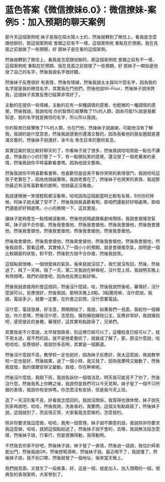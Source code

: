 # 蓝色答案《微信撩妹6.0》：微信撩妹-案例5：加入预期的聊天案例

那今天這個案例呢 妹子是我在探太陽人士的，然後就轉到了微信上，看我是怎麼跟他聊的，那這個案例呢 會跟之前有不一樣，這個案例呢 重點在於預期，我在見面之前就做了一些預期，好 那妹子是在看的這個案例。

然後就轉到了微信上，看我是怎麼跟他聊的，那這個案例呢 會跟之前有不一樣，這個案例呢 重點在於預期，我在見面之前就做了一些預期，好 那妹子一開始是他發了自己的名字，然後我說名字很好聽。

然後妹子反應很好 有表情，然後有情緒，然後我說太太我叫什麼名字，因為我的名字就是我的微信名字，其實我在鬥他們，然後他說Wi-Four，然後妹子說快誇我，這個妹子其實反應已經算非常好了。

主動的在提供一些情緒，主動的在有一些種調情的感覺，也輕微的一種調情的感覺，然後我說，我說哈哈 你的智商已經擊敗了1%的人類，因為可能1%就是我都知道，我的名字就是微信的名字，所以所以我說。

你的智商已經擊敗了1%的人類，也在鬥他，然後妹子說謝謝，可能他沒有了解我，我說的是什麼意思，然後我說感覺你還滿文藝的，因為我看他的朋友圈就是還滿文藝的，然後妹子說還好，金牛左 魚生巨來的藝術氣息。

其實這屬於就比較好聊天的了，你看妹子說了很多，然後我說哈哈倒是一點也不謙虛，然後我小小的打壓了一下，有一點開玩笑的感覺，還沒發了一個老厲害的表情，然後我說你平時喜歡看書嗎，因為他說文藝嘛。

然後我說你平時喜歡看書嘛，他喜歡但是從來不看你哭笑的表情很鬥，我說哈哈這孩子老實在了，因為他很誠實嘛，我說老實在了，然後妹子也哭笑的表情，我說那你最近有沒有喜歡看的劇啊，他說最近沒看曲。

我說連微微一笑很輕鬆都沒看嘛，哈哈因為這個劇當時比較有名嘛，9月份的時候，阿妹子說太膩了受不了，然後我說我喜歡看啊，那咱們還能好好相處嗎，那咱們還能好好相處嗎，小小的推開一下，這其實是。

讓妹子能夠產生一點情緒波動嘛，然後他說相處跟看劇啥關係，我說會搶搖空氣啊，妹子說不合你搶，然後我會搶他，然後我會搶他，然後我會搶他，然後我會搶他，然後我會搶他，然後我會搶他，然後我會搶他，然後我會搶他。

然後我會搶他，然後我會搶他，然後我會搶他，然後我會搶他，然後我會搶他，然後我說乖，那看這裡，其實植入了一個小小的預期，就是會搶搖空氣，說明是一個比較親密的狀態，對不對，然後對方說不合你搶，然後我說乖。

這個點就很棒，一個很愛妹的氣氛，後來我就沒回了，我忙就沒有回，然後，然後過了，隔了一天嘛，隔了一天，第二天我說在幹嘛呢，沒什麼上班，我說明天晚上有時間嗎，我們約個會吧，因為他反應比較好嘛。

然後我就直接用約會這個詞，然後沒什麼說，哇，然後我說然後呢，審理好，沒什麼說可以，反應很好，然後我說，那明天晚上8點，3點團見嘛，沒什麼說，我說，電話多少，就要一定要，在約會之前問，沒什麼要電話。

沒什麼，電話發展，好注意，預期開始了，我說，如果我們一見面，我給你一個擁抱，你介意嗎，然後沒什麼，怎麼抱，擁抱擁抱擁抱公主，反應非常好，我說擁抱吧，感受彼此的身體，審理好，這其實有點路骨了，兄弟們。

其實我是不介意說，太早就很路骨，到這裡已經可以了，這種程度已經可以了，就不用太過，就不然的話，就不是戀愛藝術了，就變成了解了，那，那沒什麼說，哈哈哈哈，反應很好，我說你多高啊，其實是一個篩選。

然後沒什麼說不高，教學校一定也挺好，因為妹子反應好，我太這麼說，我說教學校一定也挺好，然後結果，過了一個小時，我又發了，因為我暈時又變動了，然後我就發，我的偶爾安排又變動，我發，你在幹嘛呢。

然後沒什麼說，我剛下班，我說告訴你一個壞消息，明天我可能見不了你了，然後沒什麼，然後我馬上你轉之後，我說但是我們可以今天見啊，妹子發了一個不只所錯的表情，我說你有安排嗎，你怎麼沒有安排，但是我今天上班。

造了一天沒形象不見，好看我怎麼回的，我說沒關係，我穿得也很休閒，妹子說先到家再說吧，哈哈，然後我說，洗香香的，我要問，這個又有點路鼓了，然後妹子說，這個就別了，而且很正常，大家看我怎麼做的，怎麼發的。

除非你要求我這麼做，哈哈，我用一個管理，妹子說不願意的話，我說除非你要求我這麼做，哈哈，就把這個點給過了，然後妹子說不會的，去哪，我說無法投怎麼樣，然後妹子說，行事行，但是我懶得動，我得動啊。

不然我去你家不好吧，然後妹子說，妹子發了一表情，然後過一話說，我估計師弟能出門，然後我說OK，然後想喝酒嘛，然後妹子說，最近喝不了，我說懂了，然後妹子說，我不到口哪，然後就發了一個地址，後來當天晚上。

我們就見面，又發生了一段故事，好，這是一個，就是加入，加入預期的一個，很典型的表現案例，大家學到了。